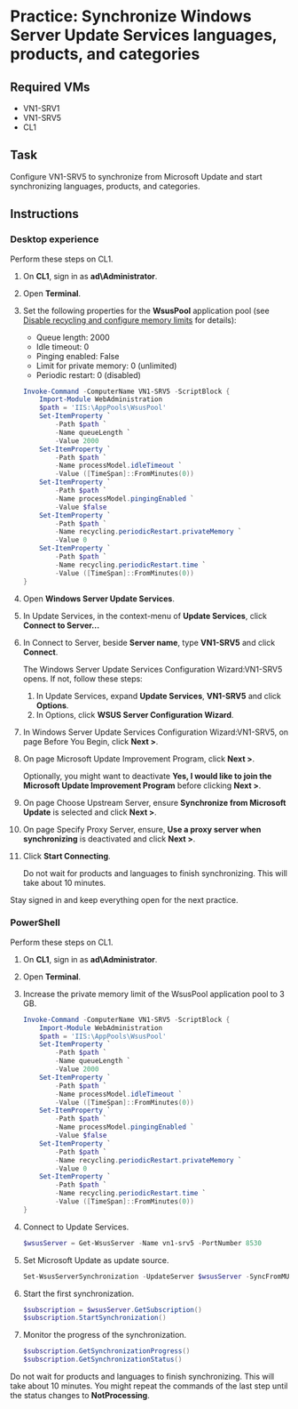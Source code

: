 # Practice: Synchronize Windows Server Update Services languages, products, and categories

## Required VMs

* VN1-SRV1
* VN1-SRV5
* CL1

## Task

Configure VN1-SRV5 to synchronize from Microsoft Update and start synchronizing languages, products, and categories.

## Instructions

### Desktop experience

Perform these steps on CL1.

1. On **CL1**, sign in as **ad\Administrator**.
1. Open **Terminal**.
1. Set the following properties for the **WsusPool** application pool (see [Disable recycling and configure memory limits](https://learn.microsoft.com/en-us/troubleshoot/mem/configmgr/update-management/windows-server-update-services-best-practices#disable-recycling-and-configure-memory-limits) for details):

    * Queue length: 2000
    * Idle timeout: 0
    * Pinging enabled: False
    * Limit for private memory: 0 (unlimited)
    * Periodic restart: 0 (disabled)

    ````powershell
    Invoke-Command -ComputerName VN1-SRV5 -ScriptBlock {
        Import-Module WebAdministration
        $path = 'IIS:\AppPools\WsusPool'
        Set-ItemProperty `
            -Path $path `
            -Name queueLength `
            -Value 2000
        Set-ItemProperty `
            -Path $path `
            -Name processModel.idleTimeout `
            -Value ([TimeSpan]::FromMinutes(0))
        Set-ItemProperty `
            -Path $path `
            -Name processModel.pingingEnabled `
            -Value $false
        Set-ItemProperty `
            -Path $path `
            -Name recycling.periodicRestart.privateMemory `
            -Value 0
        Set-ItemProperty `
            -Path $path `
            -Name recycling.periodicRestart.time `
            -Value ([TimeSpan]::FromMinutes(0))
    }
    ````

1. Open **Windows Server Update Services**.
1. In Update Services, in the context-menu of **Update Services**, click **Connect to Server...**
1. In Connect to Server, beside **Server name**, type **VN1-SRV5** and click **Connect**.

    The Windows Server Update Services Configuration Wizard:VN1-SRV5 opens. If not, follow these steps:

    1. In Update Services, expand **Update Services**, **VN1-SRV5** and click **Options**.
    1. In Options, click **WSUS Server Configuration Wizard**.

1. In Windows Server Update Services Configuration Wizard:VN1-SRV5, on page Before You Begin, click **Next >**.
1. On page Microsoft Update Improvement Program, click **Next >**.

    Optionally, you might want to deactivate **Yes, I would like to join the Microsoft Update Improvement Program** before clicking **Next >**.

1. On page Choose Upstream Server, ensure **Synchronize from Microsoft Update** is selected and click **Next >**.
1. On page Specify Proxy Server, ensure, **Use a proxy server when synchronizing** is deactivated and click **Next >**.
1. Click **Start Connecting**.

    Do not wait for products and languages to finish synchronizing. This will take about 10 minutes.

Stay signed in and keep everything open for the next practice.

### PowerShell

Perform these steps on CL1.

1. On **CL1**, sign in as **ad\Administrator**.
1. Open **Terminal**.
1. Increase the private memory limit of the WsusPool application pool to 3 GB.

    ````powershell
    Invoke-Command -ComputerName VN1-SRV5 -ScriptBlock {
        Import-Module WebAdministration
        $path = 'IIS:\AppPools\WsusPool'
        Set-ItemProperty `
            -Path $path `
            -Name queueLength `
            -Value 2000
        Set-ItemProperty `
            -Path $path `
            -Name processModel.idleTimeout `
            -Value ([TimeSpan]::FromMinutes(0))
        Set-ItemProperty `
            -Path $path `
            -Name processModel.pingingEnabled `
            -Value $false
        Set-ItemProperty `
            -Path $path `
            -Name recycling.periodicRestart.privateMemory `
            -Value 0
        Set-ItemProperty `
            -Path $path `
            -Name recycling.periodicRestart.time `
            -Value ([TimeSpan]::FromMinutes(0))
    }
    ````

1. Connect to Update Services.

    ````powershell
    $wsusServer = Get-WsusServer -Name vn1-srv5 -PortNumber 8530
    ````

1. Set Microsoft Update as update source.

    ````powershell
    Set-WsusServerSynchronization -UpdateServer $wsusServer -SyncFromMU
    ````

1. Start the first synchronization.

    ````powershell
    $subscription = $wsusServer.GetSubscription()
    $subscription.StartSynchronization()
    ````

1. Monitor the progress of the synchronization.

    ````powershell
    $subscription.GetSynchronizationProgress()
    $subscription.GetSynchronizationStatus()
    ````

Do not wait for products and languages to finish synchronizing. This will take about 10 minutes. You might repeat the commands of the last step until the status changes to **NotProcessing**.
